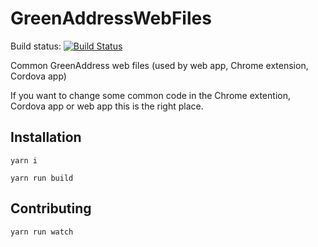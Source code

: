 # GreenAddressWebFiles

Build status: [![Build Status](https://travis-ci.org/greenaddress/GreenAddressWebFiles.png?branch=master)](https://travis-ci.org/greenaddress/GreenAddressWebFiles)

Common GreenAddress web files (used by web app, Chrome extension, Cordova app)

If you want to change some common code in the Chrome extention, Cordova app or web app this is the right place.

## Installation
`yarn i`

`yarn run build`

## Contributing
`yarn run watch`
